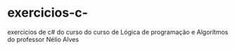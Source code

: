 # exercicios-c-
exercicios de c# do curso do curso de Lógica de programação e Algorítmos do professor Nélio Alves
